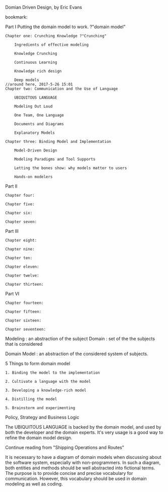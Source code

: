 Domian Driven Design, by Eric Evans

bookmark:

Part I Putting the domain model to work. ?"domain model"

	Chapter one: Crunching Knowledge ?"Crunching"
		
		Ingredients of effective modeling
		
		Knowledge Crunching
		
		Continuous Learning
		
		Knowledge rich design
		
		Deep models
	//around here, 2017-5-26 15:01
	Chapter two: Communication and the Use of Language
	
		UBIQUITOUS LANGUAGE

		Modeling Out Loud
		
		One Team, One Language
		
		Documents and Diagrams
		
		Explanatory Models
		
	Chapter three: Binding Model and Implementation

		Model-Driven Design
		
		Modeling Paradigms and Tool Supports
		
		Letting the bones show: why models matter to users
		
		Hands-on modelers
		
Part II

	Chapter four:
	
	Chapter five:
	
	Chapter six:
	
	Chapter seven:

	
Part III

	Chapter eight:
	
	Chapter nine:
	
	Chapter ten:
	
	Chapter eleven:
	
	Chapter twelve:
	
	Chapter thirteen:
	
	
Part VI

	Chapter fourteen:
	
	Chapter fifteen:
	
	Chapter sixteen:
	
	Chapter seventeen:
	

	
Modeling
	: an abstraction of the subject
Domain
	: set of the the subjects that is considered

Domain Model
	: an abstraction of the considered system of subjects.
	
5 Things to form domain model

	1. Binding the model to the implementation
	
	2. Cultivate a language with the model
	
	3. Developing a knowledge-rich model
	
	4. Distilling the model
	
	5. Brainstorm and experimenting
	
Policy, Strategy and Business Logic

The UBIQUITOUS LANGUAGE is backed by the domain model, and used by both the developer and the domain experts. It's very usage
is a good way to refine the domain model design. 

Continue reading from "Shipping Operations and Routes"

It is necessary to have a diagram of domain models when discussing about the software system, especially with non-programmers. 
In such a diagram, both entities and methods should be well abstracted into fictional terms.  The purpose is to provide concise 
and precise vocabulary for communication. However, this vocabulary should be used in domain modeling as well as coding. 

